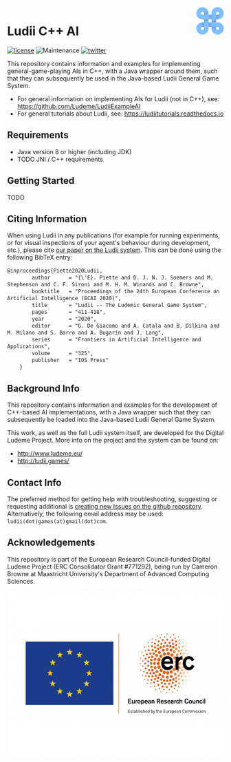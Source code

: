 <img align="right" src="./resources/ludii-logo-64x64.png">

# Ludii C++ AI

[![license](https://img.shields.io/github/license/Ludeme/Ludii_AI_Cpp)](LICENSE)
![Maintenance](https://img.shields.io/badge/Maintained%3F-yes-green.svg)
[![twitter](https://img.shields.io/twitter/follow/ludiigames?style=social)](https://twitter.com/intent/follow?screen_name=ludiigames)

This repository contains information and examples for implementing general-game-playing AIs
in C++, with a Java wrapper around them, such that they can subsequently be used
in the Java-based Ludii General Game System.

- For general information on implementing AIs for Ludii (not in C++), see: https://github.com/Ludeme/LudiiExampleAI
- For general tutorials about Ludii, see: https://ludiitutorials.readthedocs.io

## Requirements

- Java version 8 or higher (including JDK)
- TODO JNI / C++ requirements

## Getting Started

TODO

## Citing Information

When using Ludii in any publications (for example for running experiments, or
for visual inspections of your agent's behaviour during development, etc.), 
please cite [our paper on the Ludii system](http://ecai2020.eu/papers/1248_paper.pdf).
This can be done using the following BibTeX entry:


	@inproceedings{Piette2020Ludii,
            author      = "{\'E}. Piette and D. J. N. J. Soemers and M. Stephenson and C. F. Sironi and M. H. M. Winands and C. Browne",
            booktitle   = "Proceedings of the 24th European Conference on Artificial Intelligence (ECAI 2020)",
            title       = "Ludii -- The Ludemic General Game System",
            pages       = "411-418",
            year        = "2020",
            editor      = "G. De Giacomo and A. Catala and B. Dilkina and M. Milano and S. Barro and A. Bugarín and J. Lang",
            series      = "Frontiers in Artificial Intelligence and Applications",
            volume      = "325",
			publisher	= "IOS Press"
        }

## Background Info

This repository contains information and examples for the development of C++-based
AI implementations, with a Java wrapper such that they can subsequently be loaded
into the Java-based Ludii General Game System.

This work, as well as the full Ludii system itself, are developed for the
Digital Ludeme Project. More info on the project and the system can be found on:

- http://www.ludeme.eu/
- http://ludii.games/

## Contact Info

The preferred method for getting help with troubleshooting, suggesting or
requesting additional is [creating new Issues on the github repository](https://github.com/Ludeme/Ludii_AI_Cpp/issues).
Alternatively, the following email address may be used: `ludii(dot)games(at)gmail(dot)com`.

## Acknowledgements

This repository is part of the European Research Council-funded Digital Ludeme Project (ERC Consolidator Grant \#771292), being run by Cameron Browne at Maastricht University's Department of Advanced Computing Sciences. 

<a href="https://erc.europa.eu/"><img src="./resources/LOGO_ERC-FLAG_EU_.jpg" title="Funded by the European Research Council" alt="European Research Council Logo" height="384"></a>
